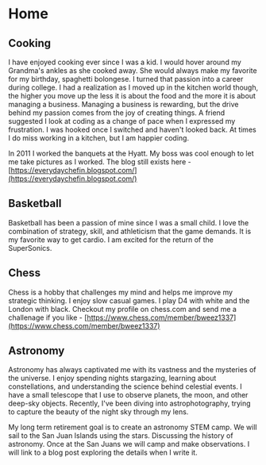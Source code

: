# Home

## Cooking

I have enjoyed cooking ever since I was a kid.  I would hover around my Grandma's ankles as she cooked away.  She would always make my favorite for my birthday, spaghetti bolongese.  I turned that passion into a career during college.  I had a realization as I moved up in the kitchen world though, the higher you move up the less it is about the food and the more it is about managing a business.  Managing a business is rewarding, but the drive behind my passion comes from the joy of creating things.  A friend suggested I look at coding as a change of pace when I expressed my frustration.  I was hooked once I switched and haven't looked back.  At times I do miss working in a kitchen, but I am happier coding.

In 2011 I worked the banquets at the Hyatt.  My boss was cool enough to let me take pictures as I worked.  The blog still exists here - [https://everydaychefin.blogspot.com/](https://everydaychefin.blogspot.com/)

## Basketball

Basketball has been a passion of mine since I was a small child. I love the combination of strategy, skill, and athleticism that the game demands.  It is my favorite way to get cardio.  I am excited for the return of the SuperSonics.

## Chess

Chess is a hobby that challenges my mind and helps me improve my strategic thinking. I enjoy slow casual games.  I play D4 with white and the London with black.  Checkout my profile on chess.com and send me a challenage if you like - [https://www.chess.com/member/bweez1337](https://www.chess.com/member/bweez1337)

## Astronomy

Astronomy has always captivated me with its vastness and the mysteries of the universe. I enjoy spending nights stargazing, learning about constellations, and understanding the science behind celestial events. I have a small telescope that I use to observe planets, the moon, and other deep-sky objects. Recently, I've been diving into astrophotography, trying to capture the beauty of the night sky through my lens.

My long term retirement goal is to create an astronomy STEM camp.  We will sail to the San Juan Islands using the stars.  Discussing the history of astronomy.  Once at the San Juans we will camp and make observations.  I will link to a blog post exploring the details when I write it.